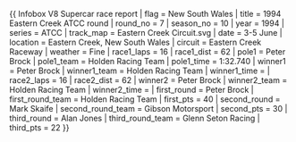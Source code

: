 {{ Infobox V8 Supercar race report | flag = New South Wales | title = 1994 Eastern Creek ATCC round | round_no = 7 | season_no = 10 | year = 1994 | series = ATCC | track_map = Eastern Creek Circuit.svg | date = 3-5 June | location = Eastern Creek, New South Wales | circuit = Eastern Creek Raceway | weather = Fine | race1_laps = 16 | race1_dist = 62 | pole1 = Peter Brock | pole1_team = Holden Racing Team | pole1_time = 1:32.740 | winner1 = Peter Brock | winner1_team = Holden Racing Team | winner1_time = | race2_laps = 16 | race2_dist = 62 | winner2 = Peter Brock | winner2_team = Holden Racing Team | winner2_time = | first_round = Peter Brock | first_round_team = Holden Racing Team | first_pts = 40 | second_round = Mark Skaife | second_round_team = Gibson Motorsport | second_pts = 30 | third_round = Alan Jones | third_round_team = Glenn Seton Racing | third_pts = 22 }}
